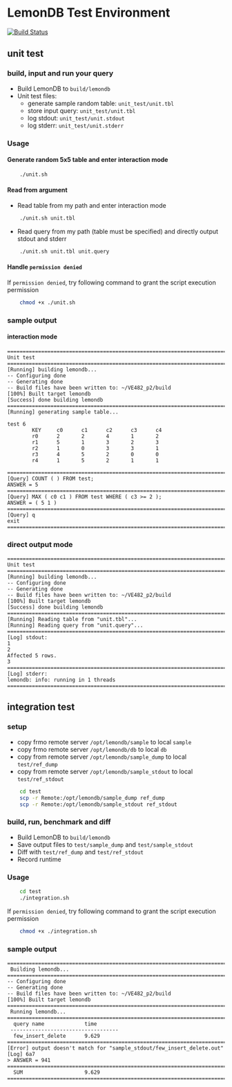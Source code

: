 # LemonDB Test Environment

[![Build Status](https://focs.ji.sjtu.edu.cn:2222/api/badges/ve482-21/p2-group-06/status.svg?ref=refs/heads/multi_threads)](https://focs.ji.sjtu.edu.cn:2222/ve482-21/p2-group-06)

## unit test

### build, input and run your query

- Build LemonDB to `build/lemondb`
- Unit test files:
    - generate sample random table: `unit_test/unit.tbl`
    - store input query: `unit_test/unit.tbl`
    - log stdout: `unit_test/unit.stdout`
    - log stderr: `unit_test/unit.stderr`

### Usage
#### Generate random 5x5 table and enter interaction mode
```bash
    ./unit.sh
```

#### Read from argument
- Read table from my path and enter interaction mode
```bash
    ./unit.sh unit.tbl
```
- Read query from my path (table must be specified) and directly output stdout and stderr
```bash
    ./unit.sh unit.tbl unit.query
```

#### Handle `permission denied`
If `permission denied`, try following command to grant the script execution permission

```bash
    chmod +x ./unit.sh
```

### sample output
#### interaction mode
```log
=================================================================================
Unit test
=================================================================================
[Running] building lemondb...
-- Configuring done
-- Generating done
-- Build files have been written to: ~/VE482_p2/build
[100%] Built target lemondb
[Success] done building lemondb
=================================================================================
[Running] generating sample table...

test 6
        KEY     c0      c1      c2      c3      c4
        r0      2       2       4       1       2
        r1      5       1       3       2       3
        r2      1       0       3       3       1
        r3      4       5       2       0       0
        r4      1       5       2       1       1

=================================================================================
[Query] COUNT ( ) FROM test;
ANSWER = 5
=================================================================================
[Query] MAX ( c0 c1 ) FROM test WHERE ( c3 >= 2 );
ANSWER = ( 5 1 )
=================================================================================
[Query] q
exit
=================================================================================
```

### direct output mode
```log
=================================================================================
Unit test
=================================================================================
[Running] building lemondb...
-- Configuring done
-- Generating done
-- Build files have been written to: ~/VE482_p2/build
[100%] Built target lemondb
[Success] done building lemondb
=================================================================================
[Running] Reading table from "unit.tbl"...
[Running] Reading query from "unit.query"...
=================================================================================
[Log] stdout:
1
2
Affected 5 rows.
3
=================================================================================
[Log] stderr:
lemondb: info: running in 1 threads
=================================================================================
```

## integration test

### setup

- copy frmo remote server `/opt/lemondb/sample` to local `sample`
- copy frmo remote server `/opt/lemondb/db` to local `db`
- copy from remote server `/opt/lemondb/sample_dump` to local `test/ref_dump`
- copy from remote server `/opt/lemondb/sample_stdout` to local `test/ref_stdout`

```bash
    cd test
    scp -r Remote:/opt/lemondb/sample_dump ref_dump
    scp -r Remote:/opt/lemondb/sample_stdout ref_stdout
```

### build, run, benchmark and diff

- Build LemonDB to `build/lemondb`
- Save output files to `test/sample_dump` and `test/sample_stdout`
- Diff with `test/ref_dump` and `test/ref_stdout`
- Record runtime

### Usage
```bash
    cd test
    ./integration.sh
```

If `permission denied`, try following command to grant the script execution permission

```bash
    chmod +x ./integration.sh
```

### sample output

```log
=================================================================================
 Building lemondb...
=================================================================================
-- Configuring done
-- Generating done
-- Build files have been written to: ~/VE482_p2/build
[100%] Built target lemondb
=================================================================================
 Running lemondb...
=================================================================================
  query name             time
 -----------------------------------
  few_insert_delete      9.629
=================================================================================
[Error] output doesn't match for "sample_stdout/few_insert_delete.out"
[Log] 6a7
> ANSWER = 941
=================================================================================
  SUM                    9.629
=================================================================================
```
